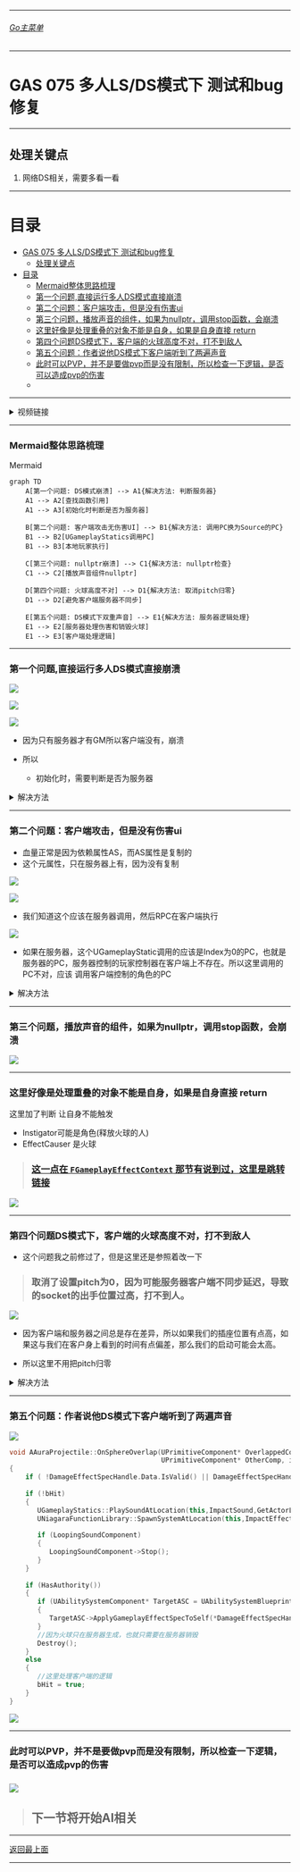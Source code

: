 ___________________________________________________________________________________________
###### [Go主菜单](../MainMenu.md)
___________________________________________________________________________________________

# GAS 075 多人LS/DS模式下 测试和bug修复

___________________________________________________________________________________________

## 处理关键点

1. 网络DS相关，需要多看一看


___________________________________________________________________________________________

# 目录


- [GAS 075 多人LS/DS模式下 测试和bug修复](#gas-075-多人lsds模式下-测试和bug修复)
  - [处理关键点](#处理关键点)
- [目录](#目录)
    - [Mermaid整体思路梳理](#mermaid整体思路梳理)
    - [第一个问题,直接运行多人DS模式直接崩溃](#第一个问题直接运行多人ds模式直接崩溃)
    - [第二个问题：客户端攻击，但是没有伤害ui](#第二个问题客户端攻击但是没有伤害ui)
    - [第三个问题，播放声音的组件，如果为nullptr，调用stop函数，会崩溃](#第三个问题播放声音的组件如果为nullptr调用stop函数会崩溃)
    - [这里好像是处理重叠的对象不能是自身，如果是自身直接 return](#这里好像是处理重叠的对象不能是自身如果是自身直接-return)
    - [第四个问题DS模式下，客户端的火球高度不对，打不到敌人](#第四个问题ds模式下客户端的火球高度不对打不到敌人)
    - [第五个问题：作者说他DS模式下客户端听到了两遍声音](#第五个问题作者说他ds模式下客户端听到了两遍声音)
    - [此时可以PVP，并不是要做pvp而是没有限制，所以检查一下逻辑，是否可以造成pvp的伤害](#此时可以pvp并不是要做pvp而是没有限制所以检查一下逻辑是否可以造成pvp的伤害)
    - [](#)



___________________________________________________________________________________________

<details>
<summary>视频链接</summary>

[14. Multiplayer Test_哔哩哔哩_bilibili](https://www.bilibili.com/video/BV1JD421E7yC/?p=160&spm_id_from=333.880.my_history.page.click&vd_source=9e1e64122d802b4f7ab37bd325a89e6c)

------

</details>

___________________________________________________________________________________________

### Mermaid整体思路梳理

Mermaid

```mermaid
graph TD
    A[第一个问题: DS模式崩溃] --> A1{解决方法: 判断服务器}
    A1 --> A2[查找函数引用]
    A1 --> A3[初始化时判断是否为服务器]

    B[第二个问题: 客户端攻击无伤害UI] --> B1{解决方法: 调用PC换为Source的PC}
    B1 --> B2[UGameplayStatics调用PC]
    B1 --> B3[本地玩家执行]

    C[第三个问题: nullptr崩溃] --> C1{解决方法: nullptr检查}
    C1 --> C2[播放声音组件nullptr]

    D[第四个问题: 火球高度不对] --> D1{解决方法: 取消pitch归零}
    D1 --> D2[避免客户端服务器不同步]

    E[第五个问题: DS模式下双重声音] --> E1{解决方法: 服务器逻辑处理}
    E1 --> E2[服务器处理伤害和销毁火球]
    E1 --> E3[客户端处理逻辑]

```



___________________________________________________________________________________________

### 第一个问题,直接运行多人DS模式直接崩溃

![](https://github.com/liyunlong618/LiYunLongKnowledgeLibrary/blob/main/UECPP/Models/GAS/GAS_2_Aura/DetailContent/Image/GAS_075/1.png?raw=true)

![](https://github.com/liyunlong618/LiYunLongKnowledgeLibrary/blob/main/UECPP/Models/GAS/GAS_2_Aura/DetailContent/Image/GAS_075/2.png?raw=true)

![](https://github.com/liyunlong618/LiYunLongKnowledgeLibrary/blob/main/UECPP/Models/GAS/GAS_2_Aura/DetailContent/Image/GAS_075/3.png?raw=true)

- 因为只有服务器才有GM所以客户端没有，崩溃

- 所以
  - 初始化时，需要判断是否为服务器

<details>
<summary>解决方法</summary>

>### 查找函数的引用![](https://github.com/liyunlong618/LiYunLongKnowledgeLibrary/blob/main/UECPP/Models/GAS/GAS_2_Aura/DetailContent/Image/GAS_075/4.png?raw=true)
>
>![](https://github.com/liyunlong618/LiYunLongKnowledgeLibrary/blob/main/UECPP/Models/GAS/GAS_2_Aura/DetailContent/Image/GAS_075/5.png?raw=true)![](https://github.com/liyunlong618/LiYunLongKnowledgeLibrary/blob/main/UECPP/Models/GAS/GAS_2_Aura/DetailContent/Image/GAS_075/6.png?raw=true)

------

</details>


------

### 第二个问题：客户端攻击，但是没有伤害ui

- 血量正常是因为依赖属性AS，而AS属性是复制的
- 这个元属性，只在服务器上有，因为没有复制

![](https://github.com/liyunlong618/LiYunLongKnowledgeLibrary/blob/main/UECPP/Models/GAS/GAS_2_Aura/DetailContent/Image/GAS_075/7.png?raw=true)

![](https://github.com/liyunlong618/LiYunLongKnowledgeLibrary/blob/main/UECPP/Models/GAS/GAS_2_Aura/DetailContent/Image/GAS_075/8.png?raw=true)

- 我们知道这个应该在服务器调用，然后RPC在客户端执行

![](https://github.com/liyunlong618/LiYunLongKnowledgeLibrary/blob/main/UECPP/Models/GAS/GAS_2_Aura/DetailContent/Image/GAS_075/9.png?raw=true)

- 如果在服务器，这个UGameplayStatic调用的应该是Index为0的PC，也就是服务器的PC，服务器控制的玩家控制器在客户端上不存在。所以这里调用的PC不对，应该 调用客户端控制的角色的PC

<details>
<summary>解决方法</summary>

>#### 所以应该这样处理:
>
>- 调用PC换为Source的PC
>
>  ```cpp
>  void UAuraAttributeSet::ShowFloatingText(const FEffectProperties& Props, const float Damage, const bool InIsBlockedHit, const bool InIsCriticalHit) const
>  {
>      //这里要注意！！！这个UGameplayStatics::GetPlayerController 的 WorldContextObject 不能用GetWorld,需要传一个世界上下文对象,Props.SourceCharacter 这里是玩家控制的角色BP_Aura
>      if (AAuraPlayerController* PC = Cast<AAuraPlayerController>(Props.SourceCharacter->GetController()/*这里需要获取的是释放技能角色的PC*/))
>      {
>         PC->ShowDamageNumber(Damage,Props.TargetCharacter,InIsBlockedHit,InIsCriticalHit);
>      }
>  }
>  ```
>
>![](https://github.com/liyunlong618/LiYunLongKnowledgeLibrary/blob/main/UECPP/Models/GAS/GAS_2_Aura/DetailContent/Image/GAS_075/10.png?raw=true)
>
>- 且本地玩家，才能执行
>
>  ```cpp
>  void AAuraPlayerController::ShowDamageNumber_Implementation(float DamageAmount, ACharacter* TargetCharacter,
>  	const bool InIsBlockedHit, const bool InIsCriticalHit)
>  {
>  	if (IsValid(TargetCharacter) && DamageTextComponentClass && IsLocalController()/*且本地玩家，才能执行*/)
>  	{
>  		UDamageTextComponent* DamageTextComponent = NewObject<UDamageTextComponent>(TargetCharacter,DamageTextComponentClass);
>  		DamageTextComponent->RegisterComponent();
>  		DamageTextComponent->AttachToComponent(TargetCharacter->GetRootComponent(),FAttachmentTransformRules::KeepRelativeTransform);
>  		DamageTextComponent->DetachFromComponent(FDetachmentTransformRules::KeepWorldTransform);
>  		DamageTextComponent->SetDamageText(DamageAmount,InIsBlockedHit,InIsCriticalHit);
>  	}
>  }
>  ```
>
>![](https://github.com/liyunlong618/LiYunLongKnowledgeLibrary/blob/main/UECPP/Models/GAS/GAS_2_Aura/DetailContent/Image/GAS_075/11.png?raw=true)
>
>
>
>当客户端发送生成火球的请求时，服务器会接收到这个请求并处理相关的逻辑。在这个过程中，`PostGameplayEffectExecute` 函数是在服务器上调用的，而 `Data` 中的 `PC`（Player Controller）代表的是服务器上的那个 Player Controller。但这个 Player Controller 实际上是对应于客户端发出请求的那个玩家角色。
>
>### 关键点：
>
>- **服务器的 Player Controller**: 当你在服务器上处理来自客户端的请求时，服务器会有一个模拟客户端 Player Controller 的对象（即服务器端的 PC）。这个 PC 对应的是客户端控制的角色。
>- **Index 可能不是 0**: 如果服务器上有多个玩家连接，每个玩家在服务器上都会有一个对应的 Player Controller 实例。这些实例的索引（index）并不一定是 0，它们取决于玩家在游戏中的顺序和服务器的处理方式。索引 `0` 通常对应服务器本身的 PC，而其他索引对应不同的客户端玩家。
>
>因此，在服务器上，`PostGameplayEffectExecute` 中的 `Data` 包含的 `PC` 是服务器端的 Player Controller，但它模拟的是客户端对应的那个角色，而不是服务器自身的角色。这意味着它的索引（index）可能并不是 `0`，而是对应于那个客户端玩家的索引。

------

</details>

------

### 第三个问题，播放声音的组件，如果为nullptr，调用stop函数，会崩溃

![](https://github.com/liyunlong618/LiYunLongKnowledgeLibrary/blob/main/UECPP/Models/GAS/GAS_2_Aura/DetailContent/Image/GAS_075/12.png?raw=true)

------

### 这里好像是处理重叠的对象不能是自身，如果是自身直接 return

这里加了判断 让自身不能触发

- Instigator可能是角色(释放火球的人)
- EffectCauser 是火球

> ### [这一点在 `FGameplayEffectContext` 那节有说到过，这里是跳转链接](./_FGameplayEffectContext_.md)

![](https://github.com/liyunlong618/LiYunLongKnowledgeLibrary/blob/main/UECPP/Models/GAS/GAS_2_Aura/DetailContent/Image/GAS_075/13.png?raw=true)



------

### 第四个问题DS模式下，客户端的火球高度不对，打不到敌人

- 这个问题我之前修过了，但是这里还是参照着改一下

> ### 取消了设置pitch为0，因为可能服务器客户端不同步延迟，导致的socket的出手位置过高，打不到人。

![](https://github.com/liyunlong618/LiYunLongKnowledgeLibrary/blob/main/UECPP/Models/GAS/GAS_2_Aura/DetailContent/Image/GAS_075/16.png?raw=true)

- 因为客户端和服务器之间总是存在差异，所以如果我们的插座位置有点高，如果这与我们在客户身上看到的时间有点偏差，那么我们的启动可能会太高。

- 所以这里不用把pitch归零

<details>
<summary>解决方法</summary>

>![](https://github.com/liyunlong618/LiYunLongKnowledgeLibrary/blob/main/UECPP/Models/GAS/GAS_2_Aura/DetailContent/Image/GAS_075/15.png?raw=true)

------

</details>

------

### 第五个问题：作者说他DS模式下客户端听到了两遍声音

![](https://github.com/liyunlong618/LiYunLongKnowledgeLibrary/blob/main/UECPP/Models/GAS/GAS_2_Aura/DetailContent/Image/GAS_075/17.png?raw=true)

```CPP
void AAuraProjectile::OnSphereOverlap(UPrimitiveComponent* OverlappedComponent, AActor* OtherActor,
                                      UPrimitiveComponent* OtherComp, int32 OtherBodyIndex, bool bFromSweep, const FHitResult& SweepResult)
{
    if ( !DamageEffectSpecHandle.Data.IsValid() || DamageEffectSpecHandle.Data->GetContext().GetEffectCauser() == OtherActor)return;
    
    if (!bHit)
    {
       UGameplayStatics::PlaySoundAtLocation(this,ImpactSound,GetActorLocation(),FRotator::ZeroRotator);
       UNiagaraFunctionLibrary::SpawnSystemAtLocation(this,ImpactEffect,GetActorLocation());
    
       if (LoopingSoundComponent)
       {
          LoopingSoundComponent->Stop();
       }
    }
    
    if (HasAuthority())
    {
       if (UAbilitySystemComponent* TargetASC = UAbilitySystemBlueprintLibrary::GetAbilitySystemComponent(OtherActor))
       {
          TargetASC->ApplyGameplayEffectSpecToSelf(*DamageEffectSpecHandle.Data.Get());
       }
       //因为火球只在服务器生成，也就只需要在服务器销毁
       Destroy();
    }
    else
    {
       //这里处理客户端的逻辑
       bHit = true;
    }
}
```

![](https://github.com/liyunlong618/LiYunLongKnowledgeLibrary/blob/main/UECPP/Models/GAS/GAS_2_Aura/DetailContent/Image/GAS_075/18.png?raw=true)


------

### 此时可以PVP，并不是要做pvp而是没有限制，所以检查一下逻辑，是否可以造成pvp的伤害

### ![](https://github.com/liyunlong618/LiYunLongKnowledgeLibrary/blob/main/UECPP/Models/GAS/GAS_2_Aura/DetailContent/Image/GAS_075/19.png?raw=true)



>## 下一节将开始AI相关


___________________________________________________________________________________________

[返回最上面](#Go主菜单)

___________________________________________________________________________________________